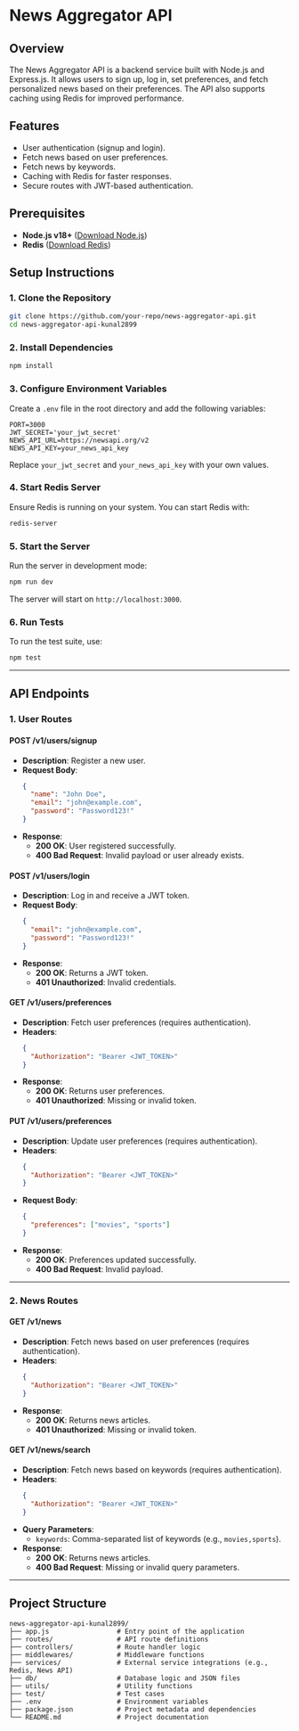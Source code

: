 # News Aggregator API

## Overview

The News Aggregator API is a backend service built with Node.js and Express.js. It allows users to sign up, log in, set preferences, and fetch personalized news based on their preferences. The API also supports caching using Redis for improved performance.

## Features

- User authentication (signup and login).
- Fetch news based on user preferences.
- Fetch news by keywords.
- Caching with Redis for faster responses.
- Secure routes with JWT-based authentication.

## Prerequisites

- **Node.js v18+** ([Download Node.js](https://nodejs.org/))
- **Redis** ([Download Redis](https://redis.io/))

## Setup Instructions

### 1. Clone the Repository

```bash
git clone https://github.com/your-repo/news-aggregator-api.git
cd news-aggregator-api-kunal2899
```

### 2. Install Dependencies

```bash
npm install
```

### 3. Configure Environment Variables

Create a `.env` file in the root directory and add the following variables:

```env
PORT=3000
JWT_SECRET='your_jwt_secret'
NEWS_API_URL=https://newsapi.org/v2
NEWS_API_KEY=your_news_api_key
```

Replace `your_jwt_secret` and `your_news_api_key` with your own values.

### 4. Start Redis Server

Ensure Redis is running on your system. You can start Redis with:

```bash
redis-server
```

### 5. Start the Server

Run the server in development mode:

```bash
npm run dev
```

The server will start on `http://localhost:3000`.

### 6. Run Tests

To run the test suite, use:

```bash
npm test
```

---

## API Endpoints

### 1. **User Routes**

#### **POST /v1/users/signup**

- **Description**: Register a new user.
- **Request Body**:
  ```json
  {
    "name": "John Doe",
    "email": "john@example.com",
    "password": "Password123!"
  }
  ```
- **Response**:
  - **200 OK**: User registered successfully.
  - **400 Bad Request**: Invalid payload or user already exists.

#### **POST /v1/users/login**

- **Description**: Log in and receive a JWT token.
- **Request Body**:
  ```json
  {
    "email": "john@example.com",
    "password": "Password123!"
  }
  ```
- **Response**:
  - **200 OK**: Returns a JWT token.
  - **401 Unauthorized**: Invalid credentials.

#### **GET /v1/users/preferences**

- **Description**: Fetch user preferences (requires authentication).
- **Headers**:
  ```json
  {
    "Authorization": "Bearer <JWT_TOKEN>"
  }
  ```
- **Response**:
  - **200 OK**: Returns user preferences.
  - **401 Unauthorized**: Missing or invalid token.

#### **PUT /v1/users/preferences**

- **Description**: Update user preferences (requires authentication).
- **Headers**:
  ```json
  {
    "Authorization": "Bearer <JWT_TOKEN>"
  }
  ```
- **Request Body**:
  ```json
  {
    "preferences": ["movies", "sports"]
  }
  ```
- **Response**:
  - **200 OK**: Preferences updated successfully.
  - **400 Bad Request**: Invalid payload.

---

### 2. **News Routes**

#### **GET /v1/news**

- **Description**: Fetch news based on user preferences (requires authentication).
- **Headers**:
  ```json
  {
    "Authorization": "Bearer <JWT_TOKEN>"
  }
  ```
- **Response**:
  - **200 OK**: Returns news articles.
  - **401 Unauthorized**: Missing or invalid token.

#### **GET /v1/news/search**

- **Description**: Fetch news based on keywords (requires authentication).
- **Headers**:
  ```json
  {
    "Authorization": "Bearer <JWT_TOKEN>"
  }
  ```
- **Query Parameters**:
  - `keywords`: Comma-separated list of keywords (e.g., `movies,sports`).
- **Response**:
  - **200 OK**: Returns news articles.
  - **400 Bad Request**: Missing or invalid query parameters.

---

## Project Structure

```
news-aggregator-api-kunal2899/
├── app.js                 # Entry point of the application
├── routes/                # API route definitions
├── controllers/           # Route handler logic
├── middlewares/           # Middleware functions
├── services/              # External service integrations (e.g., Redis, News API)
├── db/                    # Database logic and JSON files
├── utils/                 # Utility functions
├── test/                  # Test cases
├── .env                   # Environment variables
├── package.json           # Project metadata and dependencies
└── README.md              # Project documentation
```